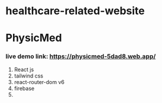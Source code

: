# healthcare-related-website

# PhysicMed

### live demo link: https://physicmed-5dad8.web.app/

1. React js
2. tailwind css
3. react-router-dom v6
4. firebase 
5. 
